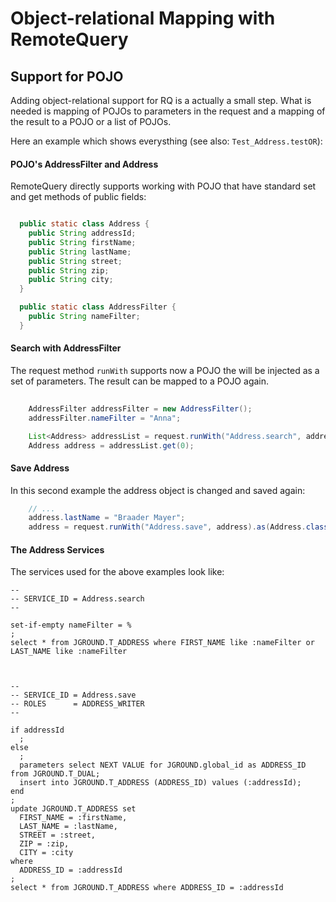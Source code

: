 # Object-relational Mapping with RemoteQuery

## Support for POJO

Adding object-relational support for RQ is a actually a small step. What is needed is mapping of POJOs to parameters in the request and a mapping of the result to a POJO or a list of POJOs.

Here an example which shows everysthing (see also: `Test_Address.testOR`):

#### POJO's AddressFilter and Address

RemoteQuery directly supports working with POJO that have standard set and get methods of public fields:

```java

  public static class Address {
    public String addressId;
    public String firstName;
    public String lastName;
    public String street;
    public String zip;
    public String city;
  }

  public static class AddressFilter {
    public String nameFilter;
  }

```

#### Search with AddressFilter

The request method `runWith` supports now a POJO the will be injected as a set of parameters. The result can be mapped to a POJO again.

```java
    
    AddressFilter addressFilter = new AddressFilter();
    addressFilter.nameFilter = "Anna";

    List<Address> addressList = request.runWith("Address.search", addressFilter).asList(Address.class);
    Address address = addressList.get(0);

```



#### Save Address

In this second example the address object is changed and saved again:

```java
    // ...
    address.lastName = "Braader Mayer";
    address = request.runWith("Address.save", address).as(Address.class);
```

#### The Address Services

The services used for the above examples look like:

```
--
-- SERVICE_ID = Address.search
-- 

set-if-empty nameFilter = %
;
select * from JGROUND.T_ADDRESS where FIRST_NAME like :nameFilter or LAST_NAME like :nameFilter



--
-- SERVICE_ID = Address.save
-- ROLES      = ADDRESS_WRITER
--

if addressId
  ;
else
  ;
  parameters select NEXT VALUE for JGROUND.global_id as ADDRESS_ID from JGROUND.T_DUAL;
  insert into JGROUND.T_ADDRESS (ADDRESS_ID) values (:addressId);
end
;
update JGROUND.T_ADDRESS set
  FIRST_NAME = :firstName,
  LAST_NAME = :lastName,
  STREET = :street,
  ZIP = :zip,
  CITY = :city
where
  ADDRESS_ID = :addressId
;
select * from JGROUND.T_ADDRESS where ADDRESS_ID = :addressId


```


